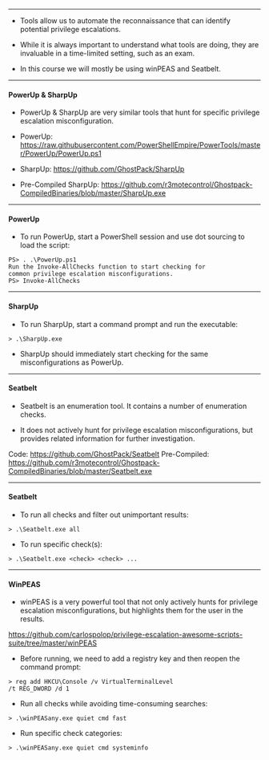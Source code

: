 
----
- Tools allow us to automate the reconnaissance that can identify potential privilege escalations.

- While it is always important to understand what tools are doing, they are invaluable in a time-limited setting, such as an exam.

- In this course we will mostly be using winPEAS and Seatbelt. 

---
#### PowerUp & SharpUp

- PowerUp & SharpUp are very similar tools that hunt for specific privilege escalation misconfiguration.

- PowerUp:
https://raw.githubusercontent.com/PowerShellEmpire/PowerTools/master/PowerUp/PowerUp.ps1

- SharpUp: https://github.com/GhostPack/SharpUp

- Pre-Compiled SharpUp: https://github.com/r3motecontrol/Ghostpack-CompiledBinaries/blob/master/SharpUp.exe

---
#### PowerUp

- To run PowerUp, start a PowerShell session and use dot
sourcing to load the script:

```
PS> . .\PowerUp.ps1
Run the Invoke-AllChecks function to start checking for
common privilege escalation misconfigurations.
PS> Invoke-AllChecks
```

---
#### SharpUp

- To run SharpUp, start a command prompt and run the
executable:
```
> .\SharpUp.exe
```

- SharpUp should immediately start checking for the same misconfigurations as PowerUp.

---

#### Seatbelt

- Seatbelt is an enumeration tool. It contains a number of enumeration checks.

- It does not actively hunt for privilege escalation misconfigurations, but provides related information for further investigation.

Code: https://github.com/GhostPack/Seatbelt
Pre-Compiled: https://github.com/r3motecontrol/Ghostpack-CompiledBinaries/blob/master/Seatbelt.exe

---
#### Seatbelt

- To run all checks and filter out unimportant results:
```
> .\Seatbelt.exe all
```
- To run specific check(s):
```
> .\Seatbelt.exe <check> <check> ...
```

---
#### WinPEAS

- winPEAS is a very powerful tool that not only actively
hunts for privilege escalation misconfigurations, but
highlights them for the user in the results.

https://github.com/carlospolop/privilege-escalation-awesome-scripts-suite/tree/master/winPEAS

- Before running, we need to add a registry key and then reopen the command prompt:
```
> reg add HKCU\Console /v VirtualTerminalLevel
/t REG_DWORD /d 1
```

- Run all checks while avoiding time-consuming searches:
```
> .\winPEASany.exe quiet cmd fast
```
- Run specific check categories:
```
> .\winPEASany.exe quiet cmd systeminfo
```


